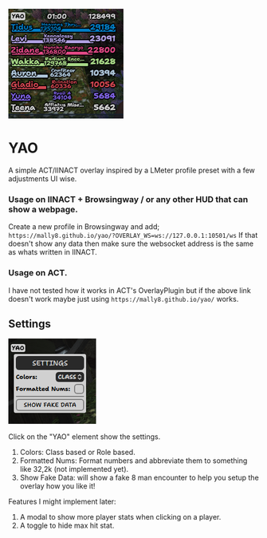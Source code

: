![YAO Showcase](/assets/yao-showcase.png)
# YAO
A simple ACT/IINACT overlay inspired by a LMeter profile preset with a few adjustments UI wise.

### Usage on IINACT + Browsingway / or any other HUD that can show a webpage.
Create a new profile in Browsingway and add;
`https://mally8.github.io/yao/?OVERLAY_WS=ws://127.0.0.1:10501/ws`
If that doesn't show any data then make sure the websocket address is the same as whats written in IINACT.

### Usage on ACT.
I have not tested how it works in ACT's OverlayPlugin but if the above link doesn't work maybe just using `https://mally8.github.io/yao/` works.

## Settings
![Settings Picture](/assets/setting.png)

Click on the "YAO" element show the settings.
1. Colors: Class based or Role based.
2. Formatted Nums: Format numbers and abbreviate them to something like 32,2k (not implemented yet).
3. Show Fake Data: will show a fake 8 man encounter to help you setup the overlay how you like it!

Features I might implement later:
1. A modal to show more player stats when clicking on a player.
2. A toggle to hide max hit stat.
